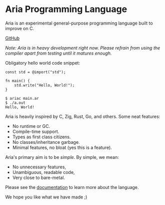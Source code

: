 # Aria Programming Language

Aria is an experimental general-purpose programming language built to improve
on C. 

<a class="button extern-link" target="_blank" href="https://github.com/shkhuz/aria">GitHub</a>

_Note: Aria is in heavy development right now. Please refrain from using the 
compiler apart from testing until it matures enough._

Obligatory hello world code snippet:

```
const std = @import("std");

fn main() {
    std.write("Hello, World!");
}
```

```shell
$ ariac main.ar
$ ./a.out
Hello, World!
```

Aria is heavily inspired by C, Zig, Rust, Go, and others. Some neat features:

- No runtime or GC.
- Compile-time support.
- Types as first class citizens.
- No classes/inheritance garbage.
- Minimal features, no bloat (yes this is a feature).

Aria's primary aim is to be _simple_. By simple, we mean:

- No unnecessary features,
- Unambiguous, readable code,
- Very close to bare-metal.

Please see the [documentation](doc.html) to learn more about the language.

We hope you like what we have made ;)
